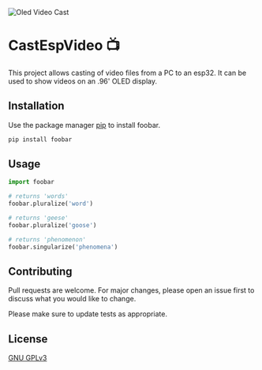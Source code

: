 ![Oled Video Cast](https://user-images.githubusercontent.com/65646799/135214169-5bc2288b-926c-474d-a548-06788c6cb8c2.png)

# CastEspVideo 📺

This project allows casting of video files from a PC to an esp32. It can be used to show videos on an .96' OLED display.

## Installation

Use the package manager [pip](https://pip.pypa.io/en/stable/) to install foobar.

```bash
pip install foobar
```

## Usage

```python
import foobar

# returns 'words'
foobar.pluralize('word')

# returns 'geese'
foobar.pluralize('goose')

# returns 'phenomenon'
foobar.singularize('phenomena')
```

## Contributing

Pull requests are welcome. For major changes, please open an issue first to discuss what you would like to change.

Please make sure to update tests as appropriate.

## License

[GNU GPLv3](https://choosealicense.com/licenses/gpl-3.0/)
